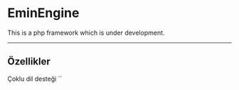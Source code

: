 # EminEngine
This is a php framework which is under development.


---
Özellikler
--
Çoklu dil desteği
``